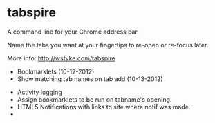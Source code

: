 tabspire
========

A command line for your Chrome  address bar.

Name the tabs you want at your fingertips to re-open or re-focus later.

More info: http://wstyke.com/tabspire



+ Bookmarklets (10-12-2012)
+ Show matching tab names on tab add (10-13-2012)

- Activity logging
- Assign bookmarklets to be run on tabname's opening.
- HTML5 Notifications with links to site where notif was made.
-
